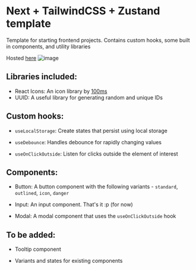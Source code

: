 # Next + TailwindCSS + Zustand template

Template for starting frontend projects. Contains custom hooks, some built in components, and utility libraries

Hosted [here](https://ntz-five.vercel.app/)
![image](https://user-images.githubusercontent.com/57426646/210043800-6e92c393-9b91-4799-93f2-bd421c278584.png)


## Libraries included:

-   React Icons: An icon library by [100ms](https://100ms.live)
-   UUID: A useful library for generating random and unique IDs

## Custom hooks:

-   `useLocalStorage`: Create states that persist using local storage

-   `useDebounce`: Handles debounce for rapidly changing values

-   `useOnClickOutside`: Listen for clicks outside the element of interest

## Components:

-   Button: A button component with the following variants - `standard`, `outlined`, `icon`, `danger`

-   Input: An input component. That's it :p (for now)

-   Modal: A modal component that uses the `useOnClickOutside` hook

## To be added:

-   Tooltip component

-   Variants and states for existing components
